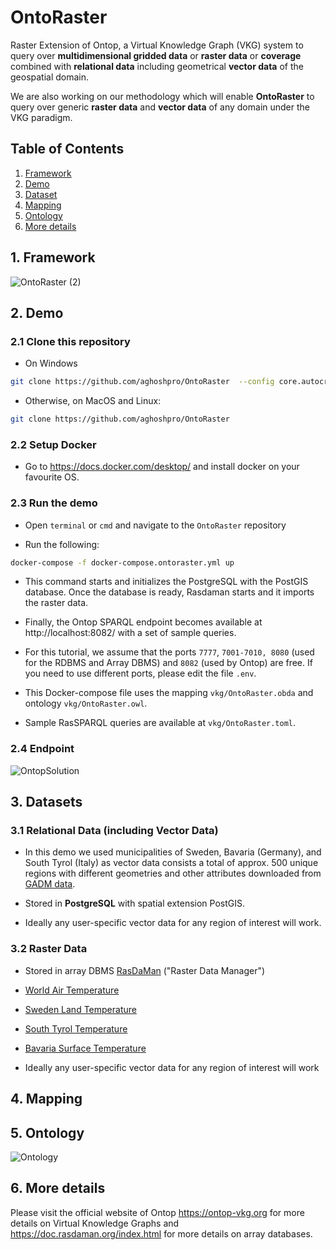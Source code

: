 # OntoRaster
Raster Extension of Ontop, a Virtual Knowledge Graph (VKG) system to query over **multidimensional gridded data** or **raster data** or **coverage** combined with **relational data** including geometrical **vector data** of the geospatial domain.

We are also working on our methodology which will enable **OntoRaster** to query over generic **raster data** and **vector data** of any domain under the VKG paradigm. 

## Table of Contents
1. [Framework](#1-framework)
2. [Demo](#2-demo)
3. [Dataset](#3-dataset)
4. [Mapping](#4-mapping)
5. [Ontology](#5-ontology)
6. [More details](#6-more-details)

## 1. Framework

![OntoRaster (2)](https://github.com/aghoshpro/OntoRaster/assets/71174892/49751ecd-ba5b-49ef-8071-18f68e0dde37)


## 2. Demo

### 2.1 Clone this repository

* On Windows
```sh
git clone https://github.com/aghoshpro/OntoRaster  --config core.autocrlf=input
```

* Otherwise, on MacOS and Linux:
```sh
git clone https://github.com/aghoshpro/OntoRaster
```

### 2.2 Setup Docker
* Go to https://docs.docker.com/desktop/ and install docker on your favourite OS.

### 2.3 Run the demo
* Open `terminal` or `cmd` and navigate to the `OntoRaster` repository
  
* Run the following:
```sh
docker-compose -f docker-compose.ontoraster.yml up
```

* This command starts and initializes the PostgreSQL with the PostGIS database. Once the database is ready, Rasdaman starts and it imports the raster data.

* Finally, the Ontop SPARQL endpoint becomes available at http://localhost:8082/ 
with a set of sample queries.

* For this tutorial, we assume that the ports `7777`, `7001-7010, 8080` (used for the RDBMS and Array DBMS) and `8082` (used by Ontop) are free. If you need to use different ports, please edit the file `.env`.

* This Docker-compose file uses the mapping `vkg/OntoRaster.obda` and ontology `vkg/OntoRaster.owl`.

* Sample RasSPARQL queries are available at `vkg/OntoRaster.toml`.

### 2.4 Endpoint

![OntopSolution](https://github.com/aghoshpro/OntoRaster/assets/71174892/c4649b67-3810-411e-a6d1-47ab6fbc42df)


## 3. Datasets

### 3.1 Relational Data (including Vector Data)
* In this demo we used municipalities of Sweden, Bavaria (Germany), and South Tyrol (Italy) as vector data consists a total of approx. 500 unique regions with different geometries and other attributes downloaded from [GADM data](https://gadm.org/download_country.html).

* Stored in **PostgreSQL** with spatial extension PostGIS.
  
* Ideally any user-specific vector data for any region of interest will work.   

### 3.2 Raster Data
* Stored in array DBMS [RasDaMan](https://doc.rasdaman.org/index.html) ("Raster Data Manager")
  
* [World Air Temperature](https://psl.noaa.gov/data/gridded/data.UDel_AirT_Precip.html)
* [Sweden Land Temperature](https://lpdaac.usgs.gov/products/mod11a1v061/)
* [South Tyrol Temperature](https://lpdaac.usgs.gov/products/mod11a1v061/)
* [Bavaria Surface Temperature](https://lpdaac.usgs.gov/products/mod11a1v061/)

* Ideally any user-specific vector data for any region of interest will work   


## 4. Mapping

## 5. Ontology

![Ontology](https://github.com/aghoshpro/OntoRaster/assets/71174892/d4ba1875-e589-4f36-b108-28b9f5d2cb50)


## 6. More details

Please visit the official website of Ontop https://ontop-vkg.org for more details on Virtual Knowledge Graphs 
and https://doc.rasdaman.org/index.html for more details on array databases.



